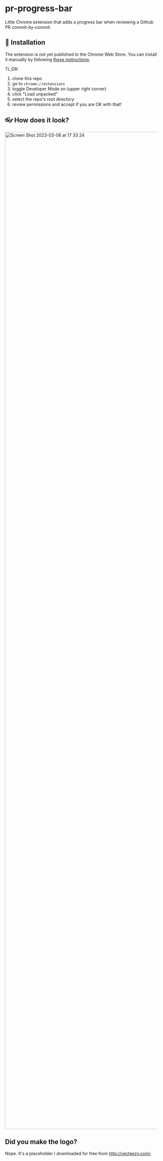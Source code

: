 # pr-progress-bar

Little Chrome extension that adds a progress bar when reviewing a Github PR commit-by-commit.

## 🔧 Installation

The extension is not yet published to the Chrome Web Store. You can install it manually by following [these instructions](https://developer.chrome.com/docs/extensions/mv3/getstarted/development-basics/#load-unpacked).

TL;DR:
  1. clone this repo
  1. go to `chrome://extensions`
  1. toggle Developer Mode on (upper right corner)
  1. click "Load unpacked"
  1. select the repo's root directory
  1. review permissions and accept if you are OK with that!

## 👓 How does it look?

<img width="3271" alt="Screen Shot 2023-03-06 at 17 33 24" src="https://user-images.githubusercontent.com/753421/223224357-0d53ddbd-85a7-460c-a68a-e21d0c540d73.png">

## Did you make the logo?

Nope. It's a placeholder I downloaded for free from http://vecteezy.com/.
